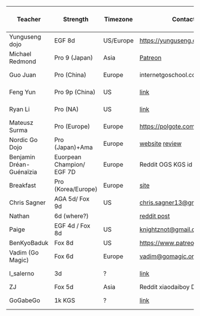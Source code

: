 | Teacher                  | Strength                  | Timezone  | Contact Method                                                                                                          | Live Lessons | Simuls | Interactive courses | League | Last Checked Active |   |
|--------------------------|---------------------------|-----------|-------------------------------------------------------------------------------------------------------------------------|--------------|--------|---------------------|--------|---------------------|---|
| Yunguseng dojo           | EGF 8d                    | US/Europe | https://yunguseng.com/                                                                                                  | N            | N      | N                   | Y      | 2022-09             |   |
| Michael Redmond          | Pro 9 (Japan)             | Asia      | [Patreon](https://www.patreon.com/MichaelRedmond)                                                                       | ?            | Y      | N                   | N      | 2022-09             |   |
| Guo Juan                 | Pro (China)               | Europe    | internetgoschool.com                                                                                                    | ?            | ?      | Y                   | ?      | 2022-07             |   |
| Feng Yun                 | Pro 9p (China)            | US        | [link](https://www.fengyungoschool.com/)                                                                                | Y            | ?      | ?                   | N      | 2022-09             |   |
| Ryan Li                  | Pro (NA)                  | US        | [link](https://www.ny-go.org/private-lesson.html)                                                                       | Y            | ?      | ?                   | N      | 2022-09             |   |
| Mateusz Surma            | Pro (Europe)              | Europe    | https://polgote.com/                                                                                                    | Y ?          | ?      | N                   | ?      | 2022-09             |   |
| Nordic Go Dojo           | Pro (Japan)+Ama           | Europe    | [website](https://www.nordicgodojo.eu/) [review](https://www.reddit.com/r/baduk/comments/x1hjbb/nordic_go_dojo_review/) | Y            | ?      | N                   | Y      | 2022-09             |   |
| Benjamin Dréan-Guénaïzia | Euorpean Champion/ EGF 7D | Europe    | Reddit OGS KGS id = ben0                                                                                                | Y            | Y      | N                   | N      | 2022-09             |   |
| Breakfast                | Pro (Korea/Europe)        | Europe    | [site](http://breakfast.go4go.net/)                                                                                     | Y            | ?      | N                   | ?      | 2022-09             |   |
| Chris Sagner             | AGA 5d/ Fox 9d            | US        | chris.sagner13@gmail.com or [link](https://www.reddit.com/r/baduk/comments/xclwes/go_lessons_available/)                | Y            | ?      | N                   | N      | 2022-09             |   |
| Nathan                   | 6d (where?)               |           | [reddit post](https://www.reddit.com/r/baduk/comments/xqkkcg/interest_in_group_class_join_a_community_of_other/)        |              |        |                     |        |                     |   |
| Paige                    | EGF 4d / Fox 8d           | US        | knightznot@gmail.com                                                                                                    | Y            | ?      | N                   | N      | 2022-07             |   |
| BenKyoBaduk              | Fox 8d                    | US        | https://www.patreon.com/benkyobaduk                                                                                     | Y            | Y      | N                   | Y      | 2022                |   |
| Vadim (Go Magic)         | Fox 6d                    | Europe    | vadim@gomagic.org                                                                                                       | Y            | Y      | Y                   | N      | 2022-08             |   |
| l_salerno                | 3d                        | ?         | [link](https://www.reddit.com/r/baduk/comments/t8zhs3/offering_lessons_for_beginner_and_intermediate/)                  | Y            | ?      | ?                   | ?      | 2022-08             |   |
| ZJ                       | Fox 5d                    | Asia      | Reddit xiaodaiboy DM                                                                                                    | Y            | Y      | N                   | N      | 2022                |   |
| GoGabeGo                 | 1k KGS                    | ?         | [link](https://www.reddit.com/r/baduk/comments/v8p40x/new_streamer_offering_lessons/)                                   | Y            | ?      | ?                   | ?      | 2022-06             |   |

